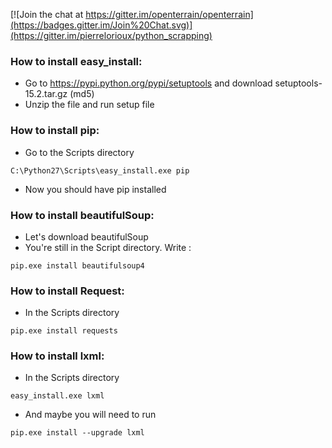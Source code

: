 [![Join the chat at https://gitter.im/openterrain/openterrain](https://badges.gitter.im/Join%20Chat.svg)](https://gitter.im/pierrelorioux/python_scrapping)

### How to install easy_install:
* Go to  https://pypi.python.org/pypi/setuptools and download setuptools-15.2.tar.gz (md5)
* Unzip the file and run setup file

### How to install pip:
* Go to the Scripts directory
```
C:\Python27\Scripts\easy_install.exe pip
```
* Now you should have pip installed

### How to install beautifulSoup:
* Let's download beautifulSoup
* You're still in the Script directory. Write :
```
pip.exe install beautifulsoup4
```
### How to install Request:
* In the Scripts directory
```
pip.exe install requests
```
### How to install lxml:
* In the Scripts directory
```
easy_install.exe lxml
```
* And maybe you will need to run
```
pip.exe install --upgrade lxml
```

